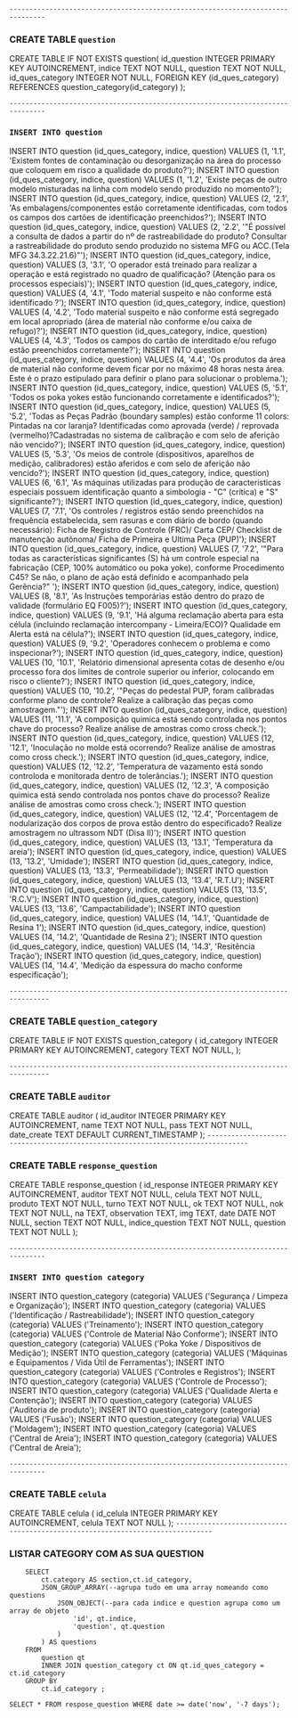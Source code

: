`-------------------------------------------------------------------------------`
### CREATE TABLE `question`
CREATE TABLE IF NOT EXISTS question(
    id_question INTEGER PRIMARY KEY AUTOINCREMENT,
    indice TEXT NOT NULL,
    question TEXT NOT NULL,
    id_ques_category INTEGER NOT NULL,
    FOREIGN KEY (id_ques_category) REFERENCES question_category(id_category)
);

`-------------------------------------------------------------------------------`
### `INSERT INTO question`
INSERT INTO question (id_ques_category, indice, question) VALUES (1, '1.1', 'Existem fontes de contaminação ou desorganização na área do processo que coloquem em risco a qualidade do produto?');
INSERT INTO question (id_ques_category, indice, question) VALUES (1, '1.2', 'Existe peças de outro modelo misturadas na linha com modelo sendo produzido no momento?');
INSERT INTO question (id_ques_category, indice, question) VALUES (2, '2.1', 'As embalagens/componentes estão corretamente identificadas, com todos os campos dos cartões de identificação preenchidos?');
INSERT INTO question (id_ques_category, indice, question) VALUES (2, '2.2', '"É possível a consulta de dados a partir do nº de rastreabilidade do produto? Consultar a rastreabilidade do produto sendo produzido no sistema MFG ou ACC.(Tela MFG 34.3.22.21.6)"');
INSERT INTO question (id_ques_category, indice, question) VALUES (3, '3.1', 'O operador está treinado para realizar a operação e está registrado no quadro de qualificação? (Atenção para os processos especiais)');
INSERT INTO question (id_ques_category, indice, question) VALUES (4, '4.1', 'Todo material suspeito e não conforme está identificado ?');
INSERT INTO question (id_ques_category, indice, question) VALUES (4, '4.2', 'Todo material suspeito e não conforme está segregado em local apropriado (área de material não conforme e/ou caixa de refugo)?');
INSERT INTO question (id_ques_category, indice, question) VALUES (4, '4.3', 'Todos os campos do cartão de interditado e/ou refugo estão preenchidos corretamente?');
INSERT INTO question (id_ques_category, indice, question) VALUES (4, '4.4', 'Os produtos da área de material não conforme devem ficar por no máximo 48 horas nesta área. Este é o prazo estipulado para definir o plano para solucionar o problema.');
INSERT INTO question (id_ques_category, indice, question) VALUES (5, '5.1', 'Todos os poka yokes estão funcionando corretamente e identificados?');
INSERT INTO question (id_ques_category, indice, question) VALUES (5, '5.2', 'Todas as Peças Padrão (boundary samples)  estão conforme 11 colors: Pintadas na cor laranja? Identificadas como aprovada (verde) / reprovada (vermelho)?Cadastradas no sistema de calibração e com selo de aferição não vencido?');
INSERT INTO question (id_ques_category, indice, question) VALUES (5, '5.3', 'Os meios de controle (dispositivos, aparelhos de medição, calibradores) estão aferidos e com selo de aferição não vencido?');
INSERT INTO question (id_ques_category, indice, question) VALUES (6, '6.1', 'As máquinas utilizadas para produção de caracteristicas especiais possuem identificação quanto a simbologia - "C" (crítica) e "S" significante?');
INSERT INTO question (id_ques_category, indice, question) VALUES (7, '7.1', 'Os controles / registros estão sendo preenchidos na frequência estabelecida, sem rasuras e com diário de bordo (quando necessário):  Ficha de Registro de Controle (FRC)/ Carta CEP/ Checklist de manutenção autônoma/ Ficha de Primeira e Ultima Peça (PUP)');
INSERT INTO question (id_ques_category, indice, question) VALUES (7, '7.2', '"Para todas as características significantes (S) há um controle especial na fabricação (CEP, 100% automático ou poka yoke), conforme Procedimento C45? Se não, o plano de ação está definido e acompanhado pela Gerência?" ');
INSERT INTO question (id_ques_category, indice, question) VALUES (8, '8.1', 'As Instruções temporárias estão dentro do prazo de validade (formulário EQ F005)?');
INSERT INTO question (id_ques_category, indice, question) VALUES (9, '9.1', 'Há alguma reclamação aberta para esta célula (incluindo reclamação intercompany - Limeira/ECO)? Qualidade em Alerta está na célula?');
INSERT INTO question (id_ques_category, indice, question) VALUES (9, '9.2', 'Operadores conhecem o problema e como inspecionar?');
INSERT INTO question (id_ques_category, indice, question) VALUES (10, '10.1', 'Relatório dimensional apresenta cotas de desenho e/ou processo fora dos limites de controle superior ou inferior, colocando em risco o cliente?');
INSERT INTO question (id_ques_category, indice, question) VALUES (10, '10.2', '"Peças do pedestal PUP, foram calibradas conforme plano de controle? Realize a calibração das peças como amostragem."');
INSERT INTO question (id_ques_category, indice, question) VALUES (11, '11.1', 'A composição quimica está sendo controlada nos pontos chave do processo? Realize análise de amostras como cross check.');
INSERT INTO question (id_ques_category, indice, question) VALUES (12, '12.1', 'Inoculação no molde está ocorrendo? Realize análise de amostras como cross check.');
INSERT INTO question (id_ques_category, indice, question) VALUES (12, '12.2', 'Temperatura de vazamento está sondo controloda e monitorada dentro de tolerâncias.');
INSERT INTO question (id_ques_category, indice, question) VALUES (12, '12.3', 'A composição quimica está sendo controlada nos pontos chave do processo? Realize análise de amostras como cross check.');
INSERT INTO question (id_ques_category, indice, question) VALUES (12, '12.4', 'Porcentagem de nodularização dos corpos de prova estão dentro do especificado? Realize amostragem no ultrassom NDT (Disa II)');
INSERT INTO question (id_ques_category, indice, question) VALUES (13, '13.1', 'Temperatura da areia');
INSERT INTO question (id_ques_category, indice, question) VALUES (13, '13.2', 'Umidade');
INSERT INTO question (id_ques_category, indice, question) VALUES (13, '13.3', 'Permeabilidade');
INSERT INTO question (id_ques_category, indice, question) VALUES (13, '13.4', 'R.T.U');
INSERT INTO question (id_ques_category, indice, question) VALUES (13, '13.5', 'R.C.V');
INSERT INTO question (id_ques_category, indice, question) VALUES (13, '13.6', 'Campactabilidade');
INSERT INTO question (id_ques_category, indice, question) VALUES (14, '14.1', 'Quantidade de Resina 1');
INSERT INTO question (id_ques_category, indice, question) VALUES (14, '14.2', 'Quantidade de Resina 2');
INSERT INTO question (id_ques_category, indice, question) VALUES (14, '14.3', 'Resitência Tração');
INSERT INTO question (id_ques_category, indice, question) VALUES (14, '14.4', 'Medição da espessura do macho conforme especificação');

`--------------------------------------------------------------------------------`
### CREATE TABLE `question_category`
CREATE TABLE IF NOT EXISTS question_category (
    id_category INTEGER PRIMARY KEY AUTOINCREMENT,
    category TEXT NOT NULL,
);

`--------------------------------------------------------------------------------`
### CREATE TABLE `auditor`
CREATE TABLE auditor (
    id_auditor  INTEGER PRIMARY KEY AUTOINCREMENT,
    name        TEXT    NOT NULL,
    pass        TEXT    NOT NULL,
    date_create TEXT    DEFAULT CURRENT_TIMESTAMP
);
`--------------------------------------------------------------------------------`
### CREATE TABLE `response_question`
CREATE TABLE response_question (
    id_response     INTEGER PRIMARY KEY AUTOINCREMENT,
    auditor         TEXT    NOT NULL,
    celula          TEXT    NOT NULL,
    produto         TEXT    NOT NULL,
    turno           TEXT    NOT NULL,
    ok              TEXT    NOT NULL,
    nok             TEXT    NOT NULL,
    na              TEXT,
    observation     TEXT,
    img             TEXT,
    date            DATE    NOT NULL,
    section         TEXT    NOT NULL,
    indice_question TEXT    NOT NULL,
    question        TEXT    NOT NULL
);

`-------------------------------------------------------------------------------`
### `INSERT INTO question category`
INSERT INTO question_category (categoria) VALUES ('Segurança / Limpeza e Organização');
INSERT INTO question_category (categoria) VALUES ('Identificação / Rastreabilidade');
INSERT INTO question_category (categoria) VALUES ('Treinamento');
INSERT INTO question_category (categoria) VALUES ('Controle de Material Não Conforme');
INSERT INTO question_category (categoria) VALUES ('Poka Yoke / Dispositivos de Medição');
INSERT INTO question_category (categoria) VALUES ('Máquinas e Equipamentos / Vida Útil de Ferramentas');
INSERT INTO question_category (categoria) VALUES ('Controles e Registros');
INSERT INTO question_category (categoria) VALUES ('Controle de Processo');
INSERT INTO question_category (categoria) VALUES ('Qualidade Alerta e Contenção');
INSERT INTO question_category (categoria) VALUES ('Auditoria de produto');
INSERT INTO question_category (categoria) VALUES ('Fusão');
INSERT INTO question_category (categoria) VALUES ('Moldagem');
INSERT INTO question_category (categoria) VALUES ('Central de Areia');
INSERT INTO question_category (categoria) VALUES ('Central de Areia');

`-------------------------------------------------------------------------------`
### CREATE TABLE `celula`
CREATE TABLE celula (
    id_celula  INTEGER                   PRIMARY KEY AUTOINCREMENT,
   celula         TEXT                      NOT NULL
);
`-------------------------------------------------------------------------------`
### LISTAR CATEGORY COM AS SUA QUESTION 
        SELECT 
            ct.category AS section,ct.id_category,
            JSON_GROUP_ARRAY(--agrupa tudo em uma array nomeando como questions
                JSON_OBJECT(--para cada indice e question agrupa como um array de objeto
                    'id', qt.indice,
                    'question', qt.question
                )
            ) AS questions
        FROM 
            question qt
            INNER JOIN question_category ct ON qt.id_ques_category = ct.id_category
        GROUP BY 
            ct.id_category ;








`SELECT * FROM respose_question WHERE date >= date('now', '-7 days');`